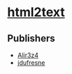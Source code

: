 # [html2text](https://pypi.org/project/html2text)



## Publishers
- [Alir3z4](https://pypi.org/user/Alir3z4)
- [jdufresne](https://pypi.org/user/jdufresne)

